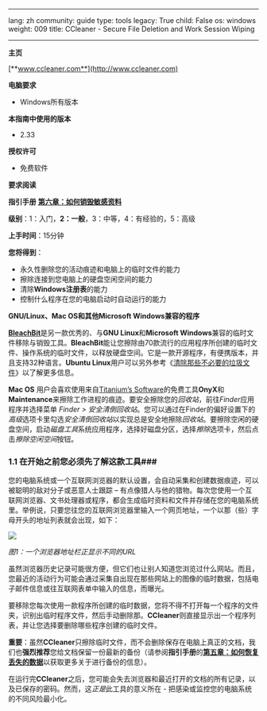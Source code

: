 

---

lang: zh
community: guide
type: tools
legacy: True
child: False
os: windows
weight: 009
title: CCleaner - Secure File Deletion and Work Session Wiping

---

**主页**

[**www.ccleaner.com**](http://www.ccleaner.com)
 
**电脑要求**

- Windows所有版本

**本指南中使用的版本**

- 2.33

**授权许可**

- 免费软件

**要求阅读**

**指引手册** [**第六章：如何销毁敏感资料**](/zh/chapter-6)

**级别**：1：入门，**2：一般**，3：中等，4：有经验的，5：高级

**上手时间**：15分钟

**您将得到**：

- 永久性删除您的活动痕迹和电脑上的临时文件的能力
- 擦除连接到您电脑上的硬盘空闲空间的能力
- 清除**Windows注册表**的能力
- 控制什么程序在您的电脑启动时自动运行的能力

**GNU/Linux、Mac OS和其他Microsoft Windows兼容的程序**

[**BleachBit**](http://bleachbit.sourceforge.net/)是另一款优秀的、与**GNU Linux**和**Microsoft Windows**兼容的临时文件移除与销毁工具。**BleachBit**能让您擦除由70款流行的应用程序所创建的临时文件、操作系统的临时文件，以释放硬盘空间。它是一款开源程序，有便携版本，并且支持32种语言。**Ubuntu Linux**用户可以另外参考《[清除那些不必要的垃圾文件](http://ubuntuforums.org/showthread.php?t=140920)》以了解更多信息。

**Mac OS** 用户会喜欢使用来自[Titanium’s Software](http://www.titanium.free.fr/)的免费工具**OnyX**和**Maintenance**来擦除工作进程的痕迹。要安全擦除您的*回收站*，前往*Finder*应用程序并选择菜单 *Finder > 安全清倒回收站*。您可以通过在Finder的偏好设置下的*高级*选项卡里勾选*安全清倒回收站*以实现总是安全地擦除*回收站*。要擦除空闲的硬盘空间，启动*磁盘工具*系统应用程序，选择好磁盘分区，选择*擦除*选项卡，然后点击*擦除空闲空间*按钮。


### 1.1 在开始之前您必须先了解这款工具###

您的电脑系统或一个互联网浏览器的默认设置，会自动采集和创建数据痕迹，可以被聪明的敌对分子或恶意人士跟踪 – 有点像猎人与他的猎物。每次您使用一个互联网浏览器、文书处理器或程序，都会生成临时资料和文件并存储在您的电脑系统里。举例说，只要您往您的互联网浏览器里输入一个网页地址，一个以那（些）字母开头的地址列表就会出现，如下：

![](/sbox/screen/ccleaner-en/16.png)

*图1：一个浏览器地址栏正显示不同的URL*

虽然浏览器历史记录可能很方便，但它们也让别人知道您浏览过什么网站。而且，您最近的活动行为可能会通过采集自出现在那些网站上的图像的临时数据，包括电子邮件信息或往互联网表单中输入的信息，而曝光。

要移除您每次使用一款程序所创建的临时数据，您将不得不打开每一个程序的文件夹，识别出临时程序文件，然后手动删除那。**CCleaner**则直接显示出一个程序列表，并让您选择要删除哪些程序创建的临时文件。

**重要**：虽然**CCleaner**只擦除临时文件，而不会删除保存在电脑上真正的文档，我们也**强烈推荐**您给文档保留一份最新的备份（请参阅**指引手册**的[**第五章：如何恢复丢失的数据**](/zh/chapter-5)以获取更多关于进行备份的信息）。

在运行完**CCleaner**之后，您可能会失去浏览器和最近打开的文档的所有记录，以及已保存的密码。然而，这*正是*此工具的意义所在 - 把感染或监控您的电脑系统的不同风险最小化。


